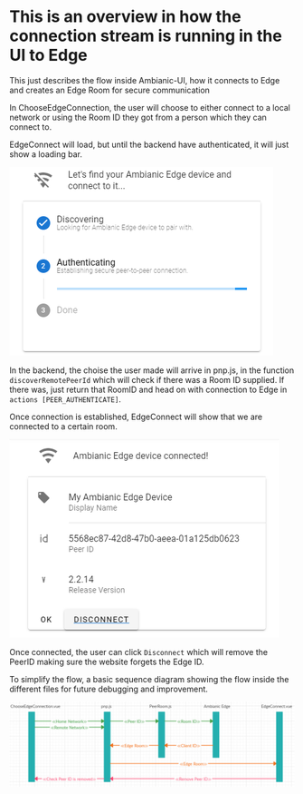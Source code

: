 # This is an overview in how the connection stream is running in the UI to Edge

This just describes the flow inside Ambianic-UI, how it connects to Edge
and creates an Edge Room for secure communication

In ChooseEdgeConnection, the user will choose to either connect to a local network or using the Room ID they got from a person which they can connect to.

EdgeConnect will load, but until the backend have authenticated, it will just
show a loading bar.

![Edge Searching][searching]

In the backend, the choise the user made will arrive in pnp.js, in the function `discoverRemotePeerId` which will check if there was a Room ID supplied. If there was, just return that RoomID and head on with connection to Edge in `actions [PEER_AUTHENTICATE]`.

Once connection is established, EdgeConnect will show that we are connected to a certain room.

![Edge Connected][connected]

Once connected, the user can click `Disconnect` which will remove the PeerID making sure the website forgets the Edge ID.

To simplify the flow, a basic sequence diagram showing the flow inside the different files for future debugging and improvement.

![Sequence Diagram][sequence]


[connected]: ../assets/images/edge-connected.PNG
[searching]: ../assets/images/edge-searching.PNG
[sequence]: ../assets/images/connection-sequence.PNG